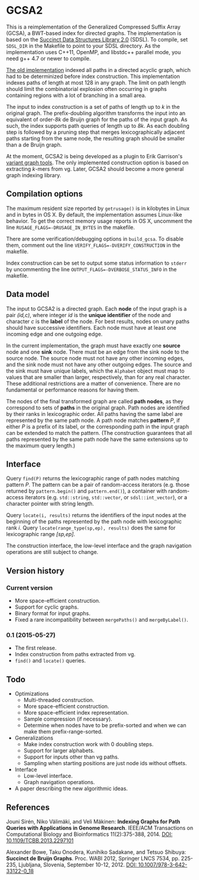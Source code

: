 # GCSA2

This is a reimplementation of the Generalized Compressed Suffix Array (GCSA), a BWT-based index for directed graphs. The implementation is based on the [Succinct Data Structures Library 2.0](https://github.com/simongog/sdsl-lite) (SDSL). To compile, set `SDSL_DIR` in the Makefile to point to your SDSL directory. As the implementation uses C++11, OpenMP, and libstdc++ parallel mode, you need g++ 4.7 or newer to compile.

[The old implementation](http://jltsiren.kapsi.fi/gcsa) indexed all paths in a directed acyclic graph, which had to be determinized before index construction. This implementation indexes paths of length at most 128 in any graph. The limit on path length should limit the combinatorial explosion often occurring in graphs containing regions with a lot of branching in a small area.

The input to index construction is a set of paths of length up to *k* in the original graph. The prefix-doubling algorithm transforms the input into an equivalent of order-*8k* de Bruijn graph for the paths of the input graph. As such, the index supports path queries of length up to *8k*. As each doubling step is followed by a pruning step that merges lexicographically adjacent paths starting from the same node, the resulting graph should be smaller than a de Bruijn graph.

At the moment, GCSA2 is being developed as a plugin to Erik Garrison's [variant graph tools](https://github.com/ekg/vg). The only implemented construction option is based on extracting *k*-mers from vg. Later, GCSA2 should become a more general graph indexing library.

## Compilation options

The maximum resident size reported by `getrusage()` is in kilobytes in Linux and in bytes in OS X. By default, the implementation assumes Linux-like behavior. To get the correct memory usage reports in OS X, uncomment the line `RUSAGE_FLAGS=-DRUSAGE_IN_BYTES` in the makefile.

There are some verification/debugging options in `build_gcsa`. To disable them, comment out the line `VERIFY_FLAGS=-DVERIFY_CONSTRUCTION` in the makefile.

Index construction can be set to output some status information to `stderr` by uncommenting the line `OUTPUT_FLAGS=-DVERBOSE_STATUS_INFO` in the makefile.

## Data model

The input to GCSA2 is a directed graph. Each **node** of the input graph is a pair *(id,c)*, where integer *id* is the **unique identifier** of the node and character *c* is the **label** of the node. For best results, nodes on unary paths should have successive identifiers. Each node must have at least one incoming edge and one outgoing edge.

In the current implementation, the graph must have exactly one **source** node and one **sink** node. There must be an edge from the sink node to the source node. The source node must not have any other incoming edges, and the sink node must not have any other outgoing edges. The source and the sink must have unique labels, which the `Alphabet` object must map to values that are smaller than larger, respectively, than for any real character. These additional restrictions are a matter of convenience. There are no fundamental or performance reasons for having them.

The nodes of the final transformed graph are called **path nodes**, as they correspond to sets of **paths** in the original graph. Path nodes are identified by their ranks in lexicographic order. All paths having the same label are represented by the same path node. A path node matches **pattern** *P*, if either *P* is a prefix of its label, or the corresponding path in the input graph can be extended to match the pattern. (The construction guarantees that all paths represented by the same path node have the same extensions up to the maximum query length.)

## Interface

Query `find(P)` returns the lexicographic range of path nodes matching pattern *P*. The pattern can be a pair of random-access iterators (e.g. those returned by `pattern.begin()` and `pattern.end()`), a container with random-access iterators (e.g. `std::string`, `std::vector`, or `sdsl::int_vector`), or a character pointer with string length.

Query `locate(i, results)` returns the identifiers of the input nodes at the beginning of the paths represented by the path node with lexicographic rank *i*. Query `locate(range_type(sp,ep), results)` does the same for lexicographic range *[sp,ep]*.

The construction interface, the low-level interface and the graph navigation operations are still subject to change.

## Version history

### Current version

* More space-efficient construction.
* Support for cyclic graphs.
* Binary format for input graphs.
* Fixed a rare incompatibility between `mergePaths()` and `mergeByLabel()`.

### 0.1 (2015-05-27)

* The first release.
* Index construction from paths extracted from vg.
* `find()` and `locate()` queries.

## Todo

* Optimizations
  * Multi-threaded construction.
  * More space-efficient construction.
  * More space-efficient index representation.
  * Sample compression (if necessary).
  * Determine when nodes have to be prefix-sorted and when we can make them prefix-range-sorted.
* Generalizations
  * Make index construction work with 0 doubling steps.
  * Support for larger alphabets.
  * Support for inputs other than vg paths.
  * Sampling when starting positions are just node ids without offsets.
* Interface
  * Low-level interface.
  * Graph navigation operations.
* A paper describing the new algorithmic ideas.

## References

Jouni Sirén, Niko Välimäki, and Veli Mäkinen: **Indexing Graphs for Path Queries with Applications in Genome Research**.
IEEE/ACM Transactions on Computational Biology and Bioinformatics 11(2):375-388, 2014.
[DOI: 10.1109/TCBB.2013.2297101](http://dx.doi.org/10.1109/TCBB.2013.2297101)

Alexander Bowe, Taku Onodera, Kunihiko Sadakane, and Tetsuo Shibuya: **Succinct de Bruijn Graphs**.
Proc. WABI 2012, Springer LNCS 7534, pp. 225-235, Ljubljana, Slovenia, September 10-12, 2012.
[DOI: 10.1007/978-3-642-33122-0_18](http://dx.doi.org/10.1007/978-3-642-33122-0_18)
